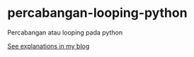 # percabangan-looping-python
Percabangan atau looping pada python

[See explanations in my blog](https://thinkstudioo.blogspot.com/2020/08/percabangan-pada-python.html)
